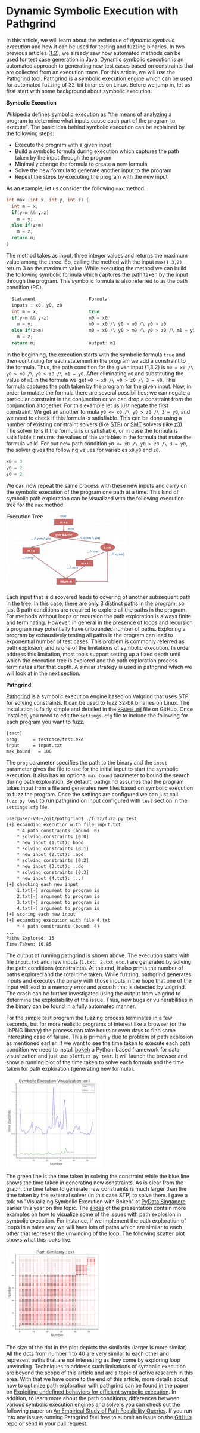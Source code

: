 
# Dynamic Symbolic Execution with Pathgrind

In this article, we will learn about the technique of _dynamic symbolic execution_ and how it can be used for testing and fuzzing binaries. In two previous articles ([1](/blog/automated-unit-test-generation-for-java/),[2](/blog/property-based-testing-for-java/)), we already saw how automated methods can be used for test case generation in Java. Dynamic symbolic execution is an automated approach to generating new test cases based on constraints that are collected from an execution trace. For this article, we will use the [Pathgrind](https://github.com/codelion/pathgrind) tool. Pathgrind is a symbolic execution engine which can be used for automated fuzzing of 32-bit binaries on Linux. Before we jump in, let us first start with some background about symbolic execution.

**Symbolic Execution**

Wikipedia defines [symbolic execution](http://en.wikipedia.org/wiki/Symbolic_execution) as "the means of analyzing a program to determine what inputs cause each part of the program to execute". The basic idea behind symbolic execution can be explained by the following steps:

- Execute the program with a given input
- Build a symbolic formula during execution which captures the path taken by the input through the program
- Minimally change the formula to create a new formula
- Solve the new formula to generate another input to the program
- Repeat the steps by executing the program with the new input

As an example, let us consider the following `max` method.

```c
int max (int x, int y, int z) {
  int m = x;
  if(y>m && y>z)
    m = y;
  else if(z>m)
    m = z;
  return m;
}
```

The method takes as input, three integer values and returns the maximum value among the three. So, calling the method with the input `max(1,3,2)` return 3 as the maximum value. While executing the method we can build the following symbolic formula which captures the path taken by the input through the program. This symbolic formula is also referred to as the path condition (PC).

```c
  Statement                    Formula
  inputs : x0, y0, z0
  int m = x;                   true
  if(y>m && y>z)               m0 = x0
    m = y;                     m0 = x0 /\ y0 > m0 /\ y0 > z0
  else if(z>m)                 m0 = x0 /\ y0 > m0 /\ y0 > z0 /\ m1 = y0
    m = z;
  return m;                    output: m1
```

In the beginning, the execution starts with the symbolic formula `true` and then continuing for each statement in the program we add a constraint to the formula. Thus, the path condition for the given input (1,3,2) is `m0 = x0 /\ y0 > m0 /\ y0 > z0 /\ m1 = y0`. After eliminating `m0` and substituting the value of `m1` in the formula we get `y0 > x0 /\ y0 > z0 /\ 3 = y0`. This formula captures the path taken by the program for the given input. Now, in order to mutate the formula there are several possibilities: we can negate a particular constraint in the conjunction or we can drop a constraint from the conjunction altogether. For this example let us just negate the first constraint. We get an another formula `y0 <= x0 /\ y0 > z0 /\ 3 = y0`, and we need to check if this formula is satisfiable. This can be done using a number of existing constraint solvers (like [STP](https://sites.google.com/site/stpfastprover/)) or [SMT](http://en.wikipedia.org/wiki/Satisfiability_modulo_theories) solvers (like [z3](http://z3.codeplex.com/)). The solver tells if the formula is unsatisfiable, or in case the formula is satisfiable it returns the values of the variables in the formula that make the formula valid. For our new path condition `y0 <= x0 /\ y0 > z0 /\ 3 = y0`, the solver gives the following values for variables `x0`,`y0` and `z0`.

```java
x0 = 3
y0 = 2
z0 = 2
```

We can now repeat the same process with these new inputs and carry on the symbolic execution of the program one path at a time. This kind of symbolic path exploration can be visualized with the following execution tree for the `max` method.

![Execution Tree for max method](/images/ExecutionTree.png)

Each input that is discovered leads to covering of another subsequent path in the tree. In this case, there are only 3 distinct paths in the program, so just 3 path conditions are required to explore all the paths in the program. For methods without loops or recursion the path exploration is always finite and terminating. However, in general in the presence of loops and recursion a program may potentially have unbounded number of paths. Exploring a program by exhaustively testing all paths in the program can lead to exponential number of test cases. This problem is commonly referred as path explosion, and is one of the limitations of symbolic execution. In order address this limitation, most tools support setting up a fixed depth until which the execution tree is explored and the path exploration process terminates after that depth. A similar strategy is used in pathgrind which we will look at in the next section.

**Pathgrind**

[Pathgrind](https://github.com/codelion/pathgrind) is a symbolic execution engine based on Valgrind that uses STP for solving constraints. It can be used to fuzz 32-bit binaries on Linux. The installation is fairly simple and detailed in the [`README.md`](https://github.com/codelion/pathgrind/blob/master/README.md) file on GitHub. Once installed, you need to edit the `settings.cfg` file to include the following for each program you want to fuzz.

```
[test]
prog      = testcase/test.exe
input     = input.txt
max_bound   = 100
```

The `prog` parameter specifies the path to the binary and the `input` parameter gives the file to use for the initial input to start the symbolic execution. It also has an optional `max_bound` parameter to bound the search during path exploration. By default, pathgrind assumes that the program takes input from a file and generates new files based on symbolic execution to fuzz the program. Once the settings are configured we can just call `fuzz.py test` to run pathgrind on input configured with `test` section in the `settings.cfg` file.

```
user@user-VM:~/git/pathgrind$ ./fuzz/fuzz.py test
[+] expanding execution with file input.txt
    * 4 path constraints (bound: 0)
    * solving constraints [0:0]
    * new_input (1.txt): bood
    * solving constraints [0:1]
    * new_input (2.txt): .aod
    * solving constraints [0:2]
    * new_input (3.txt): ..dd
    * solving constraints [0:3]
    * new_input (4.txt): ...!
[+] checking each new input
    1.txt[-] argument to program is
    2.txt[-] argument to program is
    3.txt[-] argument to program is
    4.txt[-] argument to program is
[+] scoring each new input
[+] expanding execution with file 4.txt
    * 4 path constraints (bound: 4)
...
Paths Explored: 15
Time Taken: 10.85
```

The output of running pathgrind is shown above. The execution starts with file `input.txt` and new inputs (`1.txt, 2.txt etc.`) are generated by solving the path conditions (constraints). At the end, it also prints the number of paths explored and the total time taken. While fuzzing, pathgrind generates inputs and executes the binary with those inputs in the hope that one of the input will lead to a memory error and a crash that is detected by valgrind. The crash can be further investigated using the output from valgrind to determine the exploitability of the issue. Thus, new bugs or vulnerabilities in the binary can be found in a fully automated manner.

For the simple test program the fuzzing process terminates in a few seconds, but for more realistic programs of interest like a browser (or the libPNG library) the process can take hours or even days to find some interesting case of failure. This is primarily due to problem of path explosion as mentioned earlier. If we want to see the time taken to execute each path condition we need to install [bokeh](http://bokeh.pydata.org/en/latest/) a Python-based framework for data visualization and just use `plotfuzz.py test`. It will launch the browser and show a running plot of the time taken to solve each formula and the time taken for path exploration (generating new formula).

![Path Exploration Time Taken](/images/PathExplosion.png)

The green line is the time taken in solving the constraint while the blue line shows the time taken in generating new constraints. As is clear from the graph, the time taken to generate new constraints is much larger than the time taken by the external solver (in this case STP) to solve them. I gave a talk on "Visualizing Symbolic Execution with Bokeh" at [PyData Singapore](https://twitter.com/pydatasg) earlier this year on this topic. The [slides](http://asankhaya.github.io/ppt/PyDataSing.pptx) of the presentation contain more examples on how to visualize some of the issues with path explosion in symbolic execution. For instance, if we implement the path exploration of loops in a naive way we will have lots of paths which are similar to each other that represent the unwinding of the loop. The following scatter plot shows what this looks like.

![Path Similarity](/images/PathSimilarity.png)

The size of the dot in the plot depicts the similarity (larger is more similar). All the dots from number 1 to 40 are very similar to each other and represent paths that are not interesting as they come by exploring loop unwinding. Techniques to address such limitations of symbolic execution are beyond the scope of this article and are a topic of active research in this area. With that we have come to the end of this article, more details about how to optimize path exploration with pathgrind can be found in the paper on [Exploiting undefined behaviors for efficient symbolic execution](http://asankhaya.github.io/research.html#EUB). In addition, to learn more about the path conditions, differences between various symbolic execution engines and solvers you can check out the following paper on [An Empirical Study of Path Feasibility Queries](http://arxiv.org/abs/1302.4798). If you run into any issues running Pathgrind feel free to submit an issue on the [GitHub repo](https://github.com/codelion/pathgrind) or send in your pull request.
